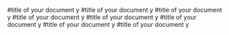 #title of your document
y
#title of your document
y
#title of your document
y
#title of your document
y
#title of your document
y
#title of your document
y
#title of your document
y
#title of your document
y